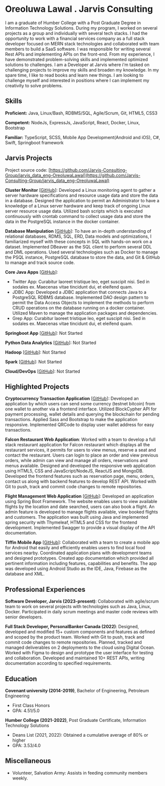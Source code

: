 # Oreoluwa Lawal . Jarvis Consulting

I am a graduate of Humber College with a Post Graduate Degree in Information Technology Solutions. During my program, I worked on several projects as a group and individually with several tech stacks. I had the opportunity to work with a financial services company as a full stack developer focused on MERN stack technologies and collaborated with team members to build a SaaS software. I was responsible for writing several Rest APIs and implementing APIs on the front-end. From my experience, I have demonstrated problem-solving skills and implemented optimized solutions to challenges. I am a Developer at Jarvis where i'm tasked on challenging projects to improve my skills and broaden my knowledge. In my spare time, I like to read books and learn new things. I am looking to challenge myself and interested in positions where I can implement my creativity to solve problems.

## Skills

**Proficient:** Java, Linux/Bash, RDBMS/SQL, Agile/Scrum, Git, HTML5, CSS3

**Competent:** NodeJs, ExpressJs, JavaScript, React, Docker, Linux, Bootstrap

**Familiar:** TypeScript, SCSS, Mobile App Development(Android and iOS), C#, Swift, Springboot framework

## Jarvis Projects

Project source code: [https://github.com/Jarvis-Consulting-Group/jarvis_data_eng-OreoluwaLawal](https://github.com/Jarvis-Consulting-Group/jarvis_data_eng-OreoluwaLawal)


**Cluster Monitor** [[GitHub](https://github.com/Jarvis-Consulting-Group/jarvis_data_eng-OreoluwaLawal/tree/master/linux_sql)]: Developed a Linux monitoring agent to gather a server hardware specifications and resource usage data and store the data in a database. Designed the application to permit an Administrator to have a knowledge of a Linux server hardware and keep track of ongoing Linux server resource usage data. Utilized bash scripts which is executed continuously with crontab command to collect usage data and store the data in the PostgreSQL instance in the docker container.

**Database Manipulation** [[GitHub](https://github.com/Jarvis-Consulting-Group/jarvis_data_eng-OreoluwaLawal/tree/master/sql)]: To have an in-depth understanding of relational databases, RDMS, SQL, ERD, Data models and optimizations, I familiarized myself with these concepts in SQL with hands-on work on a dataset. Implemented DBeaver as the SQL client to perform several DDL and DML operations. Used several technologies such as Docker to manage the PSQL instance, PostgreSQL database to store the data, and Git & GitHub to manage and track source code.

**Core Java Apps** [[GitHub](https://github.com/Jarvis-Consulting-Group/jarvis_data_eng-OreoluwaLawal/tree/master/core_java)]:
      
  - Twitter App: Curabitur laoreet tristique leo, eget suscipit nisi. Sed in sodales ex. Maecenas vitae tincidunt dui, et eleifend quam.
  - JDBC App: Developed a JDBC application that connects Java to a PostgreSQL RDBMS database. Implemented DAO design pattern to permit the Data Access Objects to implement the methods to perform CRUD operations on the database running on a docker container. Utilized Maven to manage the application packages and dependencies.
  - Grep App: Curabitur laoreet tristique leo, eget suscipit nisi. Sed in sodales ex. Maecenas vitae tincidunt dui, et eleifend quam.

**Springboot App** [[GitHub](https://github.com/Jarvis-Consulting-Group/jarvis_data_eng-OreoluwaLawal/tree/master/springboot)]: Not Started

**Python Data Analytics** [[GitHub](https://github.com/Jarvis-Consulting-Group/jarvis_data_eng-OreoluwaLawal/tree/master/python_data_anlytics)]: Not Started

**Hadoop** [[GitHub](https://github.com/Jarvis-Consulting-Group/jarvis_data_eng-OreoluwaLawal/tree/master/hadoop)]: Not Started

**Spark** [[GitHub](https://github.com/Jarvis-Consulting-Group/jarvis_data_eng-OreoluwaLawal/tree/master/spark)]: Not Started

**Cloud/DevOps** [[GitHub](https://github.com/Jarvis-Consulting-Group/jarvis_data_eng-OreoluwaLawal/tree/master/cloud_devops)]: Not Started


## Highlighted Projects
**Cryptocurrency Transaction Application** [[GitHub](https://github.com/Oreoluwatemi/Bitcoin-Testnet-Transactions-App)]: Developed an application by which users can send some currency (testnet bitcoin) from one wallet to another via a frontend interface. Utilized BlockCypher API for payment processing, wallet details and querying the blockchain for pending transactions. Applied Sass and Bootstrap to make the application responsive. Implemented QRCode to display user wallet address for easy transactions.

**Falcon Restaurant Web Application**: Worked with a team to develop a full stack restaurant application for Falcon restaurant which displays all the restaurant services, it permits for users to view menus, reserve a seat and contact the restaurant. Users can login to place an order and view previous orders, while admin can view and manage all orders, reservations and menus available. Designed and developed the responsive web application using HTML5, CSS and JavaScript/NodeJS, ReactJS and MongoDB. Developed the frontend features such as reservation page, menu, orders, contact us along with backend features to develop REST API. Worked with Git to push, track and commit code changes to remote repositories.

**Flight Management Web Application** [[GitHub](https://github.com/Oreoluwatemi/FlightManagement)]: Developed an application using Spring Boot Framework. The website enables users to view available flights by the location and date searched, users can also book a flight. An admin feature is developed to manage flights available, view booked flights and customers. The application was built using Java and implemented spring security with Thymeleaf, HTML5 and CSS for the frontend development. Implemented Swagger to provide a visual display of the API documentation.

**Tiffin Mobile App** [[GitHub](https://github.com/Oreoluwatemi/Tiffin-MobileApp)]: Collaborated with a team to create a mobile app for Android that easily and efficiently enables users to find local food services nearby. Coordinated application plans with development teams and designed prototypes. Created app documentation which provided all pertinent information including features, capabilities and benefits. The app was developed using Android Studio as the IDE, Java, Firebase as the database and XML.


## Professional Experiences

**Software Developer, Jarvis (2023-present)**: Collaborated with agile/scrum team to work on several projects with technologies such as Java, Linux, Docker. Participated in daily scrum meetings and master code reviews with senior developers.

**Full Stack Developer, PersonalBanker Canada (2022)**: Designed, developed and modified 15+ custom components and features as defined and scoped by the product team. Worked with Git to push, track and commit code changes to remote repositories. Planned, tracked and managed deliverables on 2 deployments to the cloud using Digital Ocean. Worked with Figma to design and prototype the user interface for testing and collaboration. Developed and maintained 10+ REST APIs, writing documentation according to specified requirements.


## Education
**Covenant university (2014-2019)**, Bachelor of Engineering, Petroleum Engineering
- First Class Honors
- GPA: 4.51/5.0

**Humber College (2021-2022)**, Post Graduate Certificate, Information Technology Solutions
- Deans List (2021, 2022): Obtained a cumulative average of 80% or higher
- GPA: 3.53/4.0


## Miscellaneous
- Volunteer, Salvation Army: Assists in feeding community members weekly.